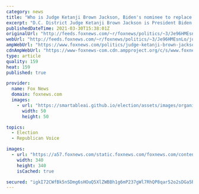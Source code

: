 ```yaml
---
category: news
title: "Who is Judge Ketanji Brown Jackson, Biden's nominee to replace AG Garland on powerful DC Circuit Court?"
excerpt: "D.C. District Judge Ketanji Brown Jackson is President Biden's nominee to fill the D.C. Circuit Court of Appeals seat of newly-minted Attorney General Merrick Garland, making her the most high-profile choice among the president's first round of judicial nominations."
publishedDateTime: 2021-03-30T15:38:01Z
originalUrl: "http://feeds.foxnews.com/~r/foxnews/politics/~3/Je96HMEsnLo/judge-ketanji-brown-jackson-biden-nominee-court"
webUrl: "http://feeds.foxnews.com/~r/foxnews/politics/~3/Je96HMEsnLo/judge-ketanji-brown-jackson-biden-nominee-court"
ampWebUrl: "https://www.foxnews.com/politics/judge-ketanji-brown-jackson-biden-nominee-court.amp"
cdnAmpWebUrl: "https://www-foxnews-com.cdn.ampproject.org/c/s/www.foxnews.com/politics/judge-ketanji-brown-jackson-biden-nominee-court.amp"
type: article
quality: 159
heat: 159
published: true

provider:
  name: Fox News
  domain: foxnews.com
  images:
    - url: "https://smartableai.github.io/election/assets/images/organizations/foxnews.com-50x50.jpg"
      width: 50
      height: 50

topics:
  - Election
  - Republican Voice

images:
  - url: "https://a57.foxnews.com/static.foxnews.com/foxnews.com/content/uploads/2020/01/340/340/Screen-Shot-2020-01-15-at-11.36.03-AM.png?ve=1&tl=1"
    width: 340
    height: 340
    isCached: true

secured: "igkI72CWfBk5nSDmg6sHOuQ5XlZWBBh1g6mP237gWl7RhQP8qar52o2sDGa5RnmVYIeqVBo24iAxkYflpe2Z8A2gY9ZYU6hquGWl2HvRrtgGR/nXD84I217/EL81ILVgBDSrd1D4iNu1YWSt79Yox+FUT9QvCu6pQRQ8ZCela1qWBUo9xOTcMT/6TBlGhvXETZukoWBbMudB8yqowVNOxQYcLkPHJHZVr8TcUrSYWFDmAl8CBGA+SH2sjukaEJlYoxw63pEiDCOt5nSmyqikUYOa0MrJ6ci4fBhFyRJ09AH3q/478z6bohgT8uX7JJhAUJXAEGKtumJAloiyMazMZ2xxjxwE6z2gCsX17jVnv20=;sYXxTRUArPi+NXiFUtKbhA=="
---
```


